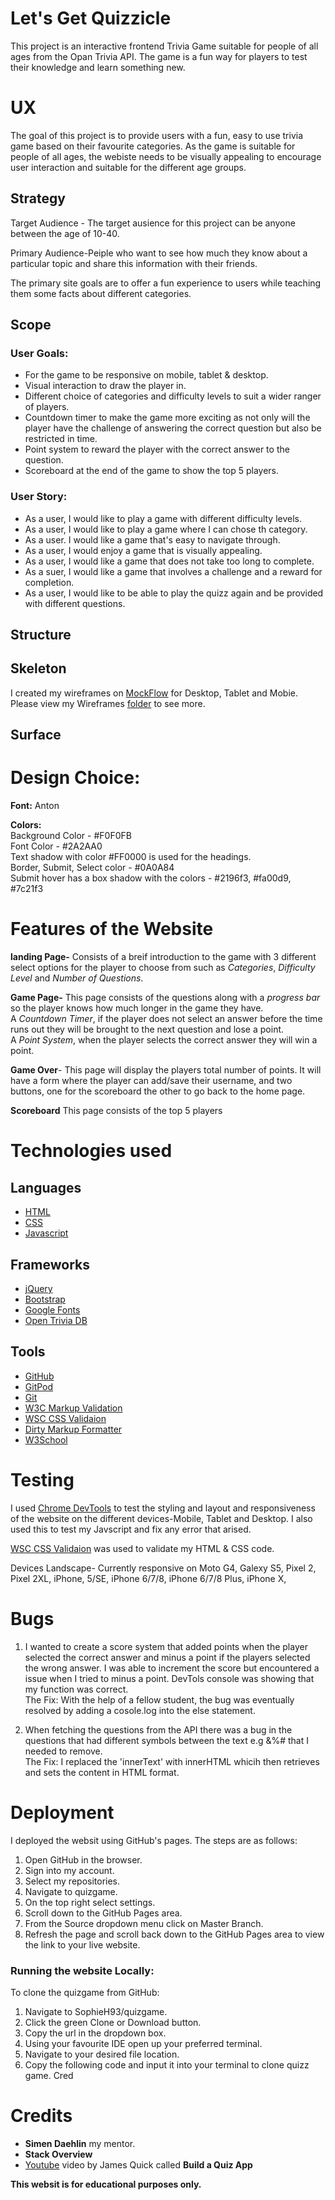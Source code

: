  # Let's Get Quizzicle  

This project is an interactive frontend Trivia Game suitable for people of all ages from the Opan Trivia API. The game is
a fun way for players to test their knowledge and learn something new.

# UX
The goal of this project is to provide users with a fun, easy to use trivia game based on their favourite categories. 
As the game is suitable for people of all ages, the webiste needs to be visually appealing to encourage user interaction and suitable for the different age groups.

## Strategy

Target Audience - The target ausience for this project can be anyone between the age of 10-40.

Primary Audience-Peiple who want to see how much they know about a particular topic and share this information with their friends.

The primary site goals are to offer a fun experience to users while teaching them some facts about different categories.


## Scope

### User Goals:
* For the game to be responsive on mobile, tablet & desktop.
* Visual interaction to draw the player in.
* Different choice of categories and difficulty levels to suit a wider ranger of players.
* Countdown timer to make the game more exciting as not only will the player have the
  challenge of answering the correct question but also be restricted in time.
* Point system to reward the player with the correct answer to the question.
* Scoreboard at the end of the game to show the top 5 players.

### User Story:
* As a user, I would like to play a game with different difficulty levels.
* As a user, I would like to play a game where I can chose th category.
* As a user. I would like a game that's easy to navigate through.
* As a user, I would enjoy a game that is visually appealing.
* As a user, I would like a game that does not take too long to complete.
* As a suer, I would like a game that involves a challenge and a reward for completion.
* As a user, I would like to be able to play the quizz again and be provided with different questions.


## Structure

## Skeleton 
I created my wireframes on [MockFlow](https://www.mockflow.com/) for Desktop, Tablet and Mobie. Please view my Wireframes [folder](https://github.com/SophieH93/quizgame/tree/master/wireframes) to see more.



## Surface



# Design Choice: 

    
**Font:** Anton 

**Colors:**    
Background Color - #F0F0FB   
Font Color - #2A2AA0   
Text shadow with color #FF0000 is used for the headings.   
Border, Submit, Select color - #0A0A84   
Submit hover has a box shadow with the colors - #2196f3,  #fa00d9, #7c21f3


# Features of the Website

**landing Page-** Consists of a breif introduction to the game with 3 different select options for the player to choose from such as *Categories*, *Difficulty Level* and *Number of Questions*.

**Game Page-** This page consists of the questions along with a *progress bar* so the player knows how much longer in the game they have.   
A *Countdown Timer*, if the player does not select an answer before the time runs out they will be brought to the next question and lose a point.   
A *Point System*, when the player selects the correct answer they will win a point.   

**Game Over**- This page will display the players total number of points.
It will have a form where the player can add/save their username, and two buttons, one for the scoreboard the other to go back to the home page.   

**Scoreboard**
This page consists of the top 5 players

# Technologies used
## Languages
* [HTML](https://developer.mozilla.org/en-US/docs/Web/HTML)
* [CSS](https://developer.mozilla.org/en-US/docs/Web/CSS)
* [Javascript](https://www.javascript.com/)

## Frameworks
* [jQuery](https://jquery.com/)
* [Bootstrap](https://getbootstrap.com/docs/4.3/getting-started/introduction/)
* [Google Fonts](https://fonts.google.com/)
* [Open Trivia DB](https://opentdb.com/)

## Tools
* [GitHub](https://github.com/)
* [GitPod](https://www.gitpod.io/)
* [Git](https://git-scm.com/about)
* [W3C Markup Validation](https://validator.w3.org/)
* [WSC CSS Validaion](https://jigsaw.w3.org/css-validator/)
* [Dirty Markup Formatter](https://www.10bestdesign.com/dirtymarkup/)
* [W3School](https://www.w3schools.com/)

# Testing

I used [Chrome DevTools](https://developers.google.com/web/tools/chrome-devtools) to test the styling and layout and responsiveness of the website on the different devices-Mobile, Tablet and Desktop.
I also used this to test my Javscript and fix any error that arised.

[WSC CSS Validaion](https://jigsaw.w3.org/css-validator/) was used to validate my HTML & CSS code.

Devices Landscape-
Currently responsive on Moto G4, Galexy S5, Pixel 2, Pixel 2XL, iPhone, 5/SE, iPhone 6/7/8, iPhone 6/7/8 Plus, iPhone X,




# Bugs
1. I wanted to create a score system that added points when the player selected the correct answer and minus a point if the players 
selected the wrong answer. I was able to increment the score but encountered a issue when I tried to minus a point. DevTols console
was showing that my function was correct.  
The Fix: With the help of a fellow student, the bug was eventually resolved by adding a cosole.log into the else statement. 

2. When fetching the questions from the API there was a bug in the questions that had different symbols between the text e.g &%#
that I needed to remove.   
The Fix: I replaced the 'innerText' with innerHTML whicih then retrieves and sets the content in HTML format. 



# Deployment
I deployed the websit using GitHub's pages. The steps are as follows:

1. Open GitHub in the browser.
2. Sign into my account.
3. Select my repositories.
4. Navigate to quizgame.
5. On the top right select settings.
6. Scroll down to the GitHub Pages area.
7. From the Source dropdown menu click on Master Branch.
8. Refresh the page and scroll back down to the GitHub Pages area to view the link to your live website.
 
 ### Running the website Locally:

To clone the quizgame from GitHub:

1. Navigate to SophieH93/quizgame.
2. Click the green Clone or Download button.
3. Copy the url in the dropdown box.
4. Using your favourite IDE open up your preferred terminal.
5. Navigate to your desired file location.
6. Copy the following code and input it into your terminal to clone quizz game.
Cred

# Credits
* **Simen Daehlin** my mentor.
* **Stack Overview**
* [Youtube](PLDlWc9AfQBfZIkdVaOQXi1tizJeNJipEx) video by James Quick called **Build a Quiz App**

**This websit is for educational purposes only.**

